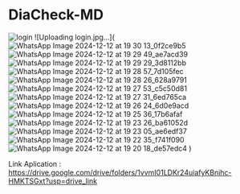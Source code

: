# DiaCheck-MD

![login](https://github.com/user-attachments/assets/5abe6af3-4afd-47b7-9a60-aee86d39fa1d)
![Uploading login.jpg…](![WhatsApp Image 2024-12-12 at 19 30 13_0f2ce9b5](https://github.com/user-attachments/assets/904bb471-1993-4d2e-b033-eca65d6950c0)
![WhatsApp Image 2024-12-12 at 19 29 49_ae7acd39](https://github.com/user-attachments/assets/22389a54-ecc4-4371-b0fc-d2255baa37f0)
![WhatsApp Image 2024-12-12 at 19 29 29_3d8112bb](https://github.com/user-attachments/assets/92a34f70-0a75-44a4-aa90-bd1ff1409498)
![WhatsApp Image 2024-12-12 at 19 28 57_7d105fec](https://github.com/user-attachments/assets/356c7188-7316-4998-ae7f-1f396e4d4111)
![WhatsApp Image 2024-12-12 at 19 28 26_628a9791](https://github.com/user-attachments/assets/647c0984-216d-4aa0-8a5c-cf654ed2c98c)
![WhatsApp Image 2024-12-12 at 19 27 53_c5c50d81](https://github.com/user-attachments/assets/8f512818-2721-4814-b864-6cebd4156ac5)
![WhatsApp Image 2024-12-12 at 19 27 31_6ed765ca](https://github.com/user-attachments/assets/b81edf1a-f64c-4291-805c-7175356fa428)
![WhatsApp Image 2024-12-12 at 19 26 24_6d0e9acd](https://github.com/user-attachments/assets/8c1d441f-caf3-4a96-bfaf-1c31092d26d9)
![WhatsApp Image 2024-12-12 at 19 25 36_17b6afaf](https://github.com/user-attachments/assets/371eb0bc-d09d-4101-a154-216453399a9a)
![WhatsApp Image 2024-12-12 at 19 23 26_ba61052d](https://github.com/user-attachments/assets/c7ea191c-7044-41ae-9e24-9b284918bd2c)
![WhatsApp Image 2024-12-12 at 19 23 05_ae6edf37](https://github.com/user-attachments/assets/35d4b6ee-fa32-4179-a88c-634a03c2675b)
![WhatsApp Image 2024-12-12 at 19 22 35_f741f090](https://github.com/user-attachments/assets/ccddc7d8-96d4-42a5-b8ee-d0cd449c1d41)
![WhatsApp Image 2024-12-12 at 19 20 18_de57edc4](https://github.com/user-attachments/assets/0370baa7-4345-4205-a722-99f051f83e0f)
)

Link Aplication : https://drive.google.com/drive/folders/1vvmI01LDKr24uiafyKBnihc-HMKTSGxt?usp=drive_link
